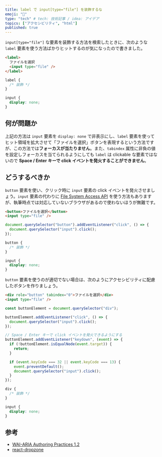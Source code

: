 ```yaml
---
title: label で input[type="file"] を装飾するな
emoji: "📄"
type: "tech" # tech: 技術記事 / idea: アイデア
topics: ["アクセシビリティ", "html"]
published: true
---
```


`input[type="file"]` な要素を装飾する方法を検索したときに、次のような `label` 要素を使う方法ばかりヒットするのが気になったので書きました。

```html
<label>
  ファイルを選択
  <input type="file" />
</label>
```

```css
label {
  /* 装飾 */
}

input {
  display: none;
}
```

## 何が問題か

上記の方法は `input` 要素を `display: none` で非表示にし、`label` 要素を使ってヒット領域を拡大させて「ファイルを選択」ボタンを表現するという方法ですが、この方法では**フォーカスが当たりません**。また、`tabindex` 属性に非負の値を設定しフォーカスを当てられるようにしても `label` は clickable な要素ではないので **Space / Enter キーで click イベントを発火することができません**。

## どうするべきか

`button` 要素を使い、クリック時に `input` 要素の click イベントを発火させましょう。`input` 要素の代わりに [File System Access API](https://developer.mozilla.org/en-US/docs/Web/API/File_System_Access_API) を使う方法もありますが、執筆時点では対応していないブラウザがあるので使わないほうが無難です。

<!-- prettier-ignore -->
```html
<button>ファイルを選択</button>
<input type="file" />
```

```js
document.querySelector("button").addEventListener("click", () => {
  document.querySelector("input").click();
});
```

```css
button {
  /* 装飾 */
}

input {
  display: none;
}
```

`button` 要素を使うのが適切でない場合は、次のようにアクセシビリティに配慮したボタンを作りましょう。

```html
<div role="button" tabindex="0">ファイルを選択</div>
<input type="file" />
```

```js
const buttonElement = document.querySelector("div");

buttonElement.addEventListener("click", () => {
  document.querySelector("input").click();
});

// Space / Enter キーで click イベントを発火できるようにする
buttonElement.addEventListener("keydown", (event) => {
  if (!buttonElement.isEqualNode(event.target)) {
    return;
  }

  if (event.keyCode === 32 || event.keyCode === 13) {
    event.preventDefault();
    document.querySelector("input").click();
  }
});
```

```css
div {
  /* 装飾 */
}

input {
  display: none;
}
```

## 参考

- [WAI-ARIA Authoring Practices 1.2](https://www.w3.org/TR/wai-aria-practices/#button)
- [react-dropzone](https://github.com/react-dropzone/react-dropzone)
